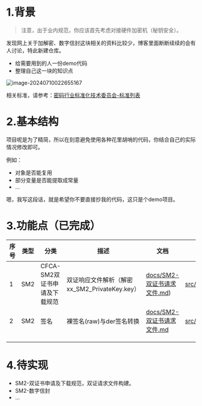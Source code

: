 # 1.背景

> 注意，出于业内规范，你应该首先考虑对接硬件加密机（秘钥安全）。

发现网上关于加解密、数字信封这块相关的资料比较少，博客里面断断续续的会有人讨论，特此新建仓库。

- 给需要用到的人一份demo代码
- 整理自己这一块的知识点

![image-20240710022655167](https://markdown-1258124344.cos.ap-guangzhou.myqcloud.com/images/202407100226341.png)

相关标准，请参考：[密码行业标准化技术委员会-标准列表](http://www.gmbz.org.cn/main/bzlb.html?from=groupmessage)



# 2.基本结构

项目呢是为了精简，所以在刻意避免使用各种花里胡哨的代码，你结合自己的实际情况修改即可。

例如：

- 对象是否能复用
- 部分变量是否能提取成常量
- ...

嗯，我写这段话，就是希望你不要直接抄我的代码，这只是个demo项目。



# 3.功能点（已完成）

| 序号 | 类型 | 分类                         | 描述                                          | 文档                                                      | 代码                                                         | 测试类                                                       |
| ---- | ---- | ---------------------------- | --------------------------------------------- | --------------------------------------------------------- | ------------------------------------------------------------ | ------------------------------------------------------------ |
| 1    | SM2  | CFCA-SM2双证书申请及下载规范 | 双证响应文件解析（解密xx_SM2_PrivateKey.key） | [docs/SM2-双证书请求文件.md](docs/SM2-双证书请求文件.md)) | [src/main/java/cn/yang37/sm2/DoubleCsrResultUtils.java](src/main/java/cn/yang37/sm2/DoubleCsrResultUtils.java) | [src/test/java/cn/yang37/sm2/DoubleCsrResultUtilsTest.java](src/test/java/cn/yang37/sm2/DoubleCsrResultUtilsTest.java) |
| 2    | SM2  | 签名                         | 裸签名(raw)与der签名转换                      | [docs/SM2-双证书请求文件.md](docs/SM2-双证书请求文件.md)  | [src/main/java/cn/yang37/sm2/SM2SignRaw2DerUtils.java](src/main/java/cn/yang37/sm2/SM2SignRaw2DerUtils.java) | [src/test/java/cn/yang37/sm2/SM2SignRaw2DerUtilsTest.java](src/test/java/cn/yang37/sm2/SM2SignRaw2DerUtilsTest.java) |
|      |      |                              |                                               |                                                           |                                                              |                                                              |
|      |      |                              |                                               |                                                           |                                                              |                                                              |
|      |      |                              |                                               |                                                           |                                                              |                                                              |



# 4.待实现

- SM2-双证书申请及下载规范，双证请求文件构建。
- SM2-数字信封
- ...

